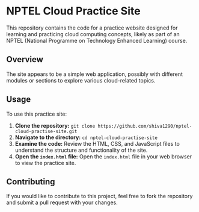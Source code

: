 # NPTEL Cloud Practice Site

This repository contains the code for a practice website designed for learning and practicing cloud computing concepts, likely as part of an NPTEL (National Programme on Technology Enhanced Learning) course.

## Overview

The site appears to be a simple web application, possibly with different modules or sections to explore various cloud-related topics.

## Usage

To use this practice site:

1.  **Clone the repository:** `git clone https://github.com/shiva1290/nptel-cloud-practise-site.git`
2.  **Navigate to the directory:** `cd nptel-cloud-practise-site`
3.  **Examine the code:** Review the HTML, CSS, and JavaScript files to understand the structure and functionality of the site.
4.  **Open the `index.html` file:** Open the `index.html` file in your web browser to view the practice site.

## Contributing

If you would like to contribute to this project, feel free to fork the repository and submit a pull request with your changes.

